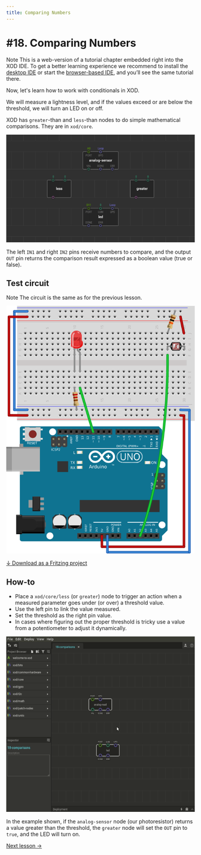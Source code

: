 ```yaml
---
title: Comparing Numbers
---
```


# #18. Comparing Numbers

<div class="ui segment note">
<span class="ui ribbon label">Note</span>
This is a web-version of a tutorial chapter embedded right into the XOD IDE.
To get a better learning experience we recommend to install the
<a href="/downloads/">desktop IDE</a> or start the
<a href="/ide/">browser-based IDE</a>, and you’ll see the same tutorial there.
</div>

Now, let's learn how to work with conditionals in XOD.

We will measure a lightness level, and if the values exceed or are below the
threshold, we will turn an LED on or off.

XOD has `greater`-than and `less`-than nodes to do simple mathematical
comparisons. They are in `xod/core`.

![Patch](./patch.png)

The left `IN1` and right `IN2` pins receive numbers to compare, and the output
`OUT` pin returns the comparison result expressed as a boolean value (true or
false).

## Test circuit

<div class="ui segment note">
<span class="ui ribbon label">Note</span>
The circuit is the same as for the previous lesson.
</div>

![Circuit](./circuit.fz.png)

[↓ Download as a Fritzing project](./circuit.fzz)

## How-to

- Place a `xod/core/less` (or `greater`) node to trigger an action when a
  measured parameter goes under (or over) a threshold value.
- Use the left pin to link the value measured.
- Set the threshold as the right pin value.
- In cases where figuring out the proper threshold is tricky use a value from a
  potentiometer to adjust it dynamically.

![Screencast](./screencast.gif)

In the example shown, if the `analog-sensor` node (our photoresistor) returns a
value greater than the threshold, the `greater` node will set the `OUT` pin to
`true`, and the LED will turn on.

[Next lesson →](../19-if-else/)
